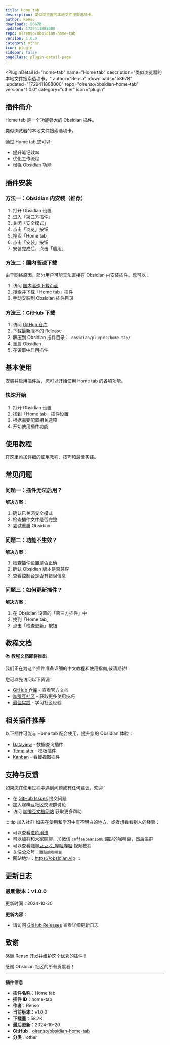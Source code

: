```yaml
---
title: Home tab
description: 类似浏览器的本地文件搜索选项卡。
author: Renso
downloads: 58678
updated: 1729411888000
repo: olrenso/obsidian-home-tab
version: 1.0.0
category: other
icon: plugin
sidebar: false
pageClass: plugin-detail-page
---
```


<PluginDetail
  id="home-tab"
  name="Home tab"
  description="类似浏览器的本地文件搜索选项卡。"
  author="Renso"
  :downloads="58678"
  :updated="1729411888000"
  repo="olrenso/obsidian-home-tab"
  version="1.0.0"
  category="other"
  icon="plugin"
>

<!-- AUTO_GENERATED_START -->
## 插件简介

Home tab 是一个功能强大的 Obsidian 插件。

类似浏览器的本地文件搜索选项卡。

通过 Home tab,您可以:

- 提升笔记效率
- 优化工作流程
- 增强 Obsidian 功能

<!-- AUTO_GENERATED_END -->

<!-- AUTO_GENERATED_START -->
## 插件安装

### 方法一：Obsidian 内安装（推荐）

1. 打开 Obsidian 设置
2. 进入「第三方插件」
3. 关闭「安全模式」
4. 点击「浏览」按钮
5. 搜索「Home tab」
6. 点击「安装」按钮
7. 安装完成后，点击「启用」

### 方法二：国内高速下载

由于网络原因，部分用户可能无法直接在 Obsidian 内安装插件。您可以：

1. 访问 [国内高速下载页面](/zh/documentation/obsidian-plugins-download.html)
2. 搜索并下载「Home tab」插件
3. 手动安装到 Obsidian 插件目录

### 方法三：GitHub 下载

1. 访问 [GitHub 仓库](https://github.com/olrenso/obsidian-home-tab)
2. 下载最新版本的 Release
3. 解压到 Obsidian 插件目录：`.obsidian/plugins/home-tab/`
4. 重启 Obsidian
5. 在设置中启用插件

## 基本使用

安装并启用插件后，您可以开始使用 Home tab 的各项功能。

### 快速开始

1. 打开 Obsidian 设置
2. 找到「Home tab」插件设置
3. 根据需要配置相关选项
4. 开始使用插件功能

<!-- AUTO_GENERATED_END -->

<!-- CUSTOM_CONTENT_START:tutorial -->
## 使用教程

在这里添加详细的使用教程、技巧和最佳实践。

<!-- CUSTOM_CONTENT_END:tutorial -->

<!-- SHARED_CONTENT_START -->
## 常见问题

### 问题一：插件无法启用？

**解决方案**：
1. 确认已关闭安全模式
2. 检查插件文件是否完整
3. 尝试重启 Obsidian

### 问题二：功能不生效？

**解决方案**：
1. 检查插件设置是否正确
2. 确认 Obsidian 版本是否兼容
3. 查看控制台是否有错误信息

### 问题三：如何更新插件？

**解决方案**：
1. 在 Obsidian 设置的「第三方插件」中
2. 找到「Home tab」
3. 点击「检查更新」按钮

## 教程文档

📚 **教程文档即将推出**

我们正在为这个插件准备详细的中文教程和使用指南,敬请期待!

您可以先访问以下资源：
- [GitHub 仓库](https://github.com/olrenso/obsidian-home-tab) - 查看官方文档
- [咖啡豆社区](/zh/bases/) - 获取更多使用技巧
- [最佳实践](/zh/best-practices/) - 学习社区经验

## 相关插件推荐

以下插件可能与 Home tab 配合使用，提升您的 Obsidian 体验：

- [Dataview](/zh/plugins/dataview.html) - 数据查询插件
- [Templater](/zh/plugins/templater-obsidian.html) - 模板插件
- [Kanban](/zh/plugins/obsidian-kanban.html) - 看板视图插件

## 支持与反馈

如果您在使用过程中遇到问题或有任何建议，欢迎：

- 在 [GitHub Issues](https://github.com/olrenso/obsidian-home-tab/issues) 提交问题
- 加入咖啡豆社区交流群讨论
- 访问 [咖啡豆文档网站](https://obsidian.vip) 获取更多帮助

::: tip 加入社群
如果在使用和学习中有不明白的地方，或者想看看别人的经验：
- 可以查看[进阶用法](/zh/advanced)
- 可以加群和大家聊聊，加微信 `coffeebean1688` 蹦跶的咖啡豆，然后进群
- 可以查看[咖啡豆豆龙_哔哩哔哩](https://space.bilibili.com/618777356) 视频教程
- 关注公众号：`蹦跶的咖啡豆`
- 网站地址：https://obsidian.vip
:::
<!-- SHARED_CONTENT_END -->

<!-- AUTO_GENERATED_START -->
## 更新日志

### 最新版本：v1.0.0

更新时间：2024-10-20

**更新内容**：
- 请访问 [GitHub Releases](https://github.com/olrenso/obsidian-home-tab/releases) 查看详细更新日志

## 致谢

感谢 Renso 开发并维护这个优秀的插件！

感谢 Obsidian 社区的所有贡献者！

---

**插件信息**
- **插件名称**：Home tab
- **插件 ID**：home-tab
- **作者**：Renso
- **当前版本**：v1.0.0
- **下载量**：58.7K
- **最后更新**：2024-10-20
- **GitHub**：[olrenso/obsidian-home-tab](https://github.com/olrenso/obsidian-home-tab)
- **分类**：other
<!-- AUTO_GENERATED_END -->

</PluginDetail>

